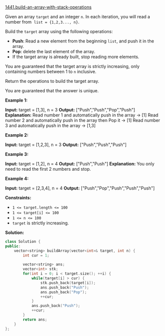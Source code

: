 [1441.build-an-array-with-stack-operations](https://leetcode.com/problems/build-an-array-with-stack-operations/)  

Given an array `target` and an integer `n`. In each iteration, you will read a number from  `list = {1,2,3..., n}`.

Build the `target` array using the following operations:

*   **Push**: Read a new element from the beginning `list`, and push it in the array.
*   **Pop**: delete the last element of the array.
*   If the target array is already built, stop reading more elements.

You are guaranteed that the target array is strictly increasing, only containing numbers between 1 to `n` inclusive.

Return the operations to build the target array.

You are guaranteed that the answer is unique.

**Example 1:**

**Input:** target = \[1,3\], n = 3
**Output:** \["Push","Push","Pop","Push"\]
**Explanation:** Read number 1 and automatically push in the array -> \[1\]
Read number 2 and automatically push in the array then Pop it -> \[1\]
Read number 3 and automatically push in the array -> \[1,3\]

**Example 2:**

**Input:** target = \[1,2,3\], n = 3
**Output:** \["Push","Push","Push"\]

**Example 3:**

**Input:** target = \[1,2\], n = 4
**Output:** \["Push","Push"\]
**Explanation:** You only need to read the first 2 numbers and stop.

**Example 4:**

**Input:** target = \[2,3,4\], n = 4
**Output:** \["Push","Pop","Push","Push","Push"\]

**Constraints:**

*   `1 <= target.length <= 100`
*   `1 <= target[i] <= 100`
*   `1 <= n <= 100`
*   `target` is strictly increasing.  



**Solution:**  

```cpp
class Solution {
public:
    vector<string> buildArray(vector<int>& target, int n) {
        int cur = 1;
        
        vector<string> ans;
        vector<int> stk;
        for(int i = 0; i < target.size(); ++i) {
            while(target[i] > cur) {
                stk.push_back(target[i]);
                ans.push_back("Push");
                ans.push_back("Pop");
                ++cur;
            }
            ans.push_back("Push");
            ++cur;
        }
        return ans;
    }
};
```
      